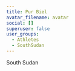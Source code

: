 ```yaml
---
title: Pur Biel
avatar_filename: avatar
social: []
superuser: false
user_groups:
  - Athletes
  - SouthSudan
---
```

South Sudan